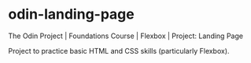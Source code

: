 # odin-landing-page
The Odin Project | Foundations Course | Flexbox | Project: Landing Page

Project to practice basic HTML and CSS skills (particularly Flexbox).